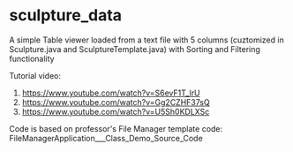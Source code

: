# sculpture_data
A simple Table viewer loaded from a text file with 5 columns (cuztomized in Sculpture.java and SculptureTemplate.java) with Sorting and Filtering functionality

Tutorial video:
1. https://www.youtube.com/watch?v=S6evF1T_lrU
2. https://www.youtube.com/watch?v=Gg2CZHF37sQ
3. https://www.youtube.com/watch?v=U5Sh0KDLXSc

Code is based on professor's File Manager template code: FileManagerApplication___Class_Demo_Source_Code

